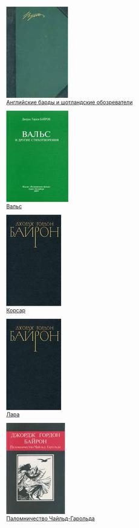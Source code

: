 ![](Английские%20барды%20и%20шотландские%20обозреватели.jpg)  
[Английские барды и шотландские обозреватели](Английские%20барды%20и%20шотландские%20обозреватели)

![](Вальс.jpg)  
[Вальс](Вальс)

![](Корсар.jpg)  
[Корсар](Корсар)

![](Лара.jpg)  
[Лара](Лара)

![](Паломничество%20Чайльд-Гарольда.jpg)  
[Паломничество Чайльд-Гарольда](Паломничество%20Чайльд-Гарольда)

